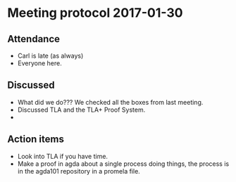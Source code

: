 Meeting protocol 2017-01-30
===========================

Attendance
----------

  * Carl is late (as always)
  * Everyone here.


Discussed
---------

  * What did we do??? We checked all the boxes from last meeting.
  * Discussed TLA and the TLA+ Proof System.
  * 


Action items
------------

  * Look into TLA if you have time.
  * Make a proof in agda about a single process doing things, the process is
    in the agda101 repository in a promela file.



